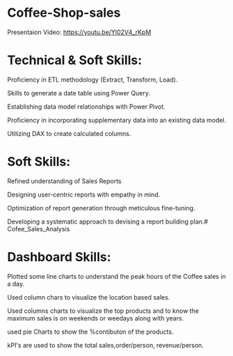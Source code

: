 # Coffee-Shop-sales

Presentaion Video: https://youtu.be/Yl02V4_rKpM

# Technical & Soft Skills:

 Proficiency in ETL methodology (Extract, Transform, Load).
 
 Skills to generate a date table using Power Query.
 
 Establishing data model relationships with Power Pivot.
 
 Proficiency in incorporating supplementary data into an existing data model.
 
 Utilizing DAX to create calculated columns.
 
# Soft Skills:

 Refined understanding of Sales Reports
 
 Designing user-centric reports with empathy in mind.
 
 Optimization of report generation through meticulous fine-tuning.
 
 Developing a systematic approach to devising a report building plan.# Cofee_Sales_Analysis
 
# Dashboard Skills:

 Plotted some line charts to understand the peak hours of the Coffee sales in a day.
 
 Used column chars to visualize the location based sales.
 
 Used columns charts to visualize the top products and to know the maximum sales is on weekends or weedays along with years.
 
 used pie Charts to show the %contibuton of the products.
 
 kPI's are used to show the total sales,order/person, revenue/person.
 
 
